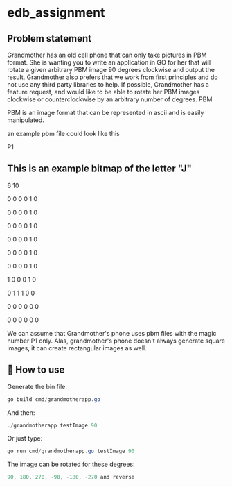 # edb_assignment

## Problem statement

Grandmother has an old cell phone that can only take pictures in PBM format. She is wanting you to write an application in GO for her that will rotate a given arbitrary PBM image 90 degrees clockwise and output the result. Grandmother also prefers that we work from first principles and do not use any third party libraries to help. If possible, Grandmother has a feature request, and would like to be able to rotate her PBM images clockwise or counterclockwise by an arbitrary number of degrees.
PBM

PBM is an image format that can be represented in ascii and is easily manipulated.

an example pbm file could look like this

P1

## This is an example bitmap of the letter "J"

6 10

0 0 0 0 1 0

0 0 0 0 1 0

0 0 0 0 1 0

0 0 0 0 1 0

0 0 0 0 1 0

0 0 0 0 1 0

1 0 0 0 1 0

0 1 1 1 0 0

0 0 0 0 0 0

0 0 0 0 0 0

 

We can assume that Grandmother's phone uses pbm files with the magic number P1 only. Alas, grandmother's phone doesn't always generate square images, it can create rectangular images as well.

## 🧰 How to use
Generate the bin file:
```powershell
go build cmd/grandmotherapp.go
```
And then:
```powershell
./grandmotherapp testImage 90
```
Or just type:
```powershell
go run cmd/grandmotherapp.go testImage 90
```
The image can be rotated for these degrees:
```powershell
90, 180, 270, -90, -180, -270 and reverse
```
